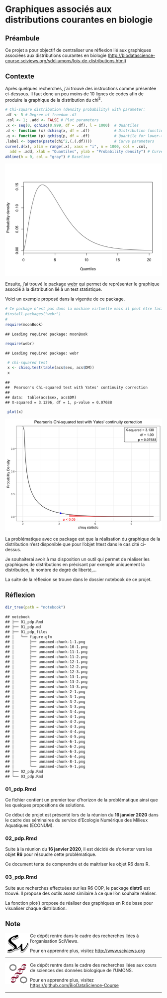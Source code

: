 Graphiques associés aux distributions courantes en biologie
================

## Préambule

Ce projet a pour objectif de centraliser une réflexion lié aux
graphiques associées aux distributions courantes en biologie
(<http://biodatascience-course.sciviews.org/sdd-umons/lois-de-distributions.html>)

## Contexte

Après quelques recherches, j’ai trouvé des instructions comme présentée
ci-dessous. Il faut donc un peu moins de 10 lignes de codes afin de
produire la graphique de la distribution du chi<sup>2</sup>.

``` r
# Chi-square distribution (density probability) with parameter:
.df <- 5 # Degree of freedom .df
.col <- 1; .add <- FALSE # Plot parameters
.x <- seq(0, qchisq(0.999, df = .df), l = 1000)  # Quantiles
.d <- function (x) dchisq(x, df = .df)           # Distribution function
.q <- function (p) qchisq(p, df = .df)           # Quantile for lower-tail prob
.label <- bquote(paste(chi^2,(.(.df))))          # Curve parameters
curve(.d(x), xlim = range(.x), xaxs = "i", n = 1000, col = .col,
  add = .add, xlab = "Quantiles", ylab = "Probability density") # Curve
abline(h = 0, col = "gray") # Baseline
```

![](README_files/figure-gfm/unnamed-chunk-1-1.png)<!-- -->

Ensuite, j’ai trouvé le package
[webr](https://cardiomoon.github.io/webr/index.html) qui permet de
représenter le graphique associé à la distribution lié à un test
statistique.

Voici un exemple proposé dans la vigentte de ce
package.

``` r
# Ce package n'est pas dans la machine virtuelle mais il peut être facillement installé avec l'instruction suivante
#install.packages("webr")
#
require(moonBook)
```

    ## Loading required package: moonBook

``` r
require(webr)
```

    ## Loading required package: webr

``` r
 # chi-squared test
 x <- chisq.test(table(acs$sex, acs$DM))
 x
```

    ## 
    ##  Pearson's Chi-squared test with Yates' continuity correction
    ## 
    ## data:  table(acs$sex, acs$DM)
    ## X-squared = 3.1296, df = 1, p-value = 0.07688

``` r
 plot(x)
```

![](README_files/figure-gfm/unnamed-chunk-2-1.png)<!-- -->

La problématique avec ce package est que la réalisation du graphique de
la distribution n’est disponible que pour l’objet htest dans le cas cité
ci-dessus.

Je souhaiterai avoir à ma disposition un outil qui permet de réaliser
les graphiques de distributions en précisant par exemple uniquement la
distribution, le nombre de degré de liberté,…

La suite de la réflexion se trouve dans le dossier notebook de ce
projet.

## Réflexion

``` r
dir_tree(path = "notebook")
```

    ## notebook
    ## ├── 01_pdp.Rmd
    ## ├── 01_pdp.md
    ## ├── 01_pdp_files
    ## │   └── figure-gfm
    ## │       ├── unnamed-chunk-1-1.png
    ## │       ├── unnamed-chunk-10-1.png
    ## │       ├── unnamed-chunk-11-1.png
    ## │       ├── unnamed-chunk-11-2.png
    ## │       ├── unnamed-chunk-12-1.png
    ## │       ├── unnamed-chunk-12-2.png
    ## │       ├── unnamed-chunk-12-3.png
    ## │       ├── unnamed-chunk-13-1.png
    ## │       ├── unnamed-chunk-13-2.png
    ## │       ├── unnamed-chunk-13-3.png
    ## │       ├── unnamed-chunk-2-1.png
    ## │       ├── unnamed-chunk-3-1.png
    ## │       ├── unnamed-chunk-3-2.png
    ## │       ├── unnamed-chunk-3-3.png
    ## │       ├── unnamed-chunk-3-4.png
    ## │       ├── unnamed-chunk-4-1.png
    ## │       ├── unnamed-chunk-4-2.png
    ## │       ├── unnamed-chunk-4-3.png
    ## │       ├── unnamed-chunk-4-4.png
    ## │       ├── unnamed-chunk-4-5.png
    ## │       ├── unnamed-chunk-6-1.png
    ## │       ├── unnamed-chunk-6-2.png
    ## │       ├── unnamed-chunk-6-3.png
    ## │       ├── unnamed-chunk-6-4.png
    ## │       ├── unnamed-chunk-8-1.png
    ## │       └── unnamed-chunk-9-1.png
    ## ├── 02_pdp.Rmd
    ## └── 03_pdp.Rmd

### 01\_pdp.Rmd

Ce fichier contient un premier tour d’horizon de la problématique ainsi
que les quelques propositions de solutions.

Ce début de projet est présenté lors de la réunion du **16 janvier
2020** dans le cadre des séminaires du service d’Ecologie Numérique des
Milieux Aquatiques (ECONUM).

### 02\_pdp.Rmd

Suite à la réunion du **16 janvier 2020**, il est décidé de s’orienter
vers les objet **R6** pour résoudre cette problématique.

Ce document tente de comprendre et de maitriser les objet R6 dans R.

### 03\_pdp.Rmd

Suite aux recherches effectuées sur les R6 OOP, le package **distr6**
est trouvé. Il propose des outils assez similaire à ce que l’on souhaite
réaliser.

La fonction plot() propose de réaliser des graphiques en R de base pour
visualiser chaque distribution.

## Note

<img src="figures/SvLogo-128.png" width="80" height="70" align="left"/>
Ce dépôt rentre dans le cadre des recherches liées à l’organisation
SciViews.

Pour en apprendre plus, visitez
<http://www.sciviews.org>

-----

<img src="figures/BioDataScience-128.png" width="80" height="70" align="left"/>
Ce dépôt rentre dans le cadre des recherches liées aux cours de sciences
des données biologique de l’UMONS.

Pour en apprendre plus, visitez
<https://github.com/BioDataScience-Course>

-----
